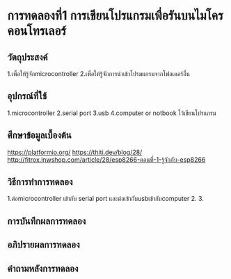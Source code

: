 # การทดลองที่1 การเขียนโปรแกรมเพื่อรันบนไมโครคอนโทรเลอร์

## วัตถุประสงค์
1.เพื่อให้รู้จักmicrocontroller
  2.เพื่อให้รู้จักการนำเข้าโปรมแกรมจากโฟลเดอร์อื่น
## อุปกรณ์ที่ใช้
1.microcontroller
2.serial port
3.usb
4.computer or notbook ไว้เขียนโปรแกรม
## ศึกษาข้อมูลเบื้องต้น
https://platformio.org/
https://thiti.dev/blog/28/
http://fitrox.lnwshop.com/article/28/esp8266-ตอนที่-1-รู้จักกับ-esp8266
## วิธีการทำการทดลอง
1.ต่อmicrocontroller เข้ากับ serial port และต่อเข้ากับusbเข้ากับcomputer
2.
3.
## การบันทึกผลการทดลอง

## อภิปรายผลการทดลอง

## คำถามหลังการทดลอง
